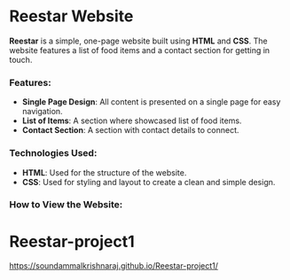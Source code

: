 # Reestar Website

**Reestar** is a simple, one-page website built using **HTML** and **CSS**. The website features a list of food items and a contact section for getting in touch.

### Features:
- **Single Page Design**: All content is presented on a single page for easy navigation.
- **List of Items**: A section where showcased list of food items.
- **Contact Section**: A section with contact details to connect.

### Technologies Used:
- **HTML**: Used for the structure of the website.
- **CSS**: Used for styling and layout to create a clean and simple design.

### How to View the Website:

   
# Reestar-project1
https://soundammalkrishnaraj.github.io/Reestar-project1/

